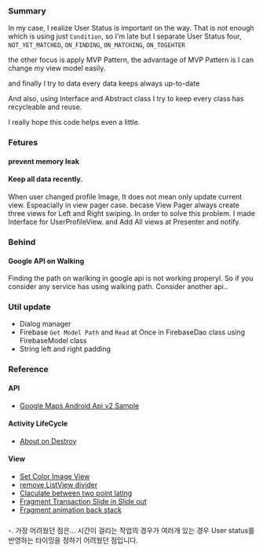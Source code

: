 
### Summary

In my case, I realize User Status is important on the way. That is not enough which is using just `Condition`,
so I'm late but I separate User Status four, `NOT_YET_MATCHED`, `ON_FINDING`, `ON_MATCHING`, `ON_TOGEHTER`
 
the other focus is apply MVP Pattern, the advantage of MVP Pattern is I can change my view model easily.

and finally I try to data every data keeps always up-to-date

And also, using Interface and Abstract class I try to keep every class has recycleable and reuse.

I really hope this code helps even a little.

### Fetures
#### prevent memory leak

#### Keep all data recently.
When user changed profile Image, It does not mean only update current view. Espeacially in view pager case.
becase View Pager always create three views for Left and Right swiping. In order to solve this problem. I made Interface for UserProfileView.
and Add All views at Presenter and notify.


### Behind

#### Google API on Walking
Finding the path on warlking in google api is not working properyl. So if you consider any service has using walking path.
Consider another api..

### Util update

* Dialog manager
* Firebase `Get Model Path` and `Read` at Once in FirebaseDao class using FirebaseModel class
* String left and right padding

### Reference
#### API
* [Google Maps Android Api v2 Sample](https://github.com/googlemaps/android-samples)

#### Activity LifeCycle
* [About on Destroy](https://stackoverflow.com/questions/18361719/android-activity-ondestroy-is-not-always-called-and-if-called-only-part-of-the)

#### View
* [Set Color Image View](https://stackoverflow.com/questions/38653357/how-to-set-color-for-imageview-in-android)
* [remove ListView divider](https://stackoverflow.com/questions/5414902/how-to-remove-the-border-in-a-listview)
* [Claculate between two point latlng](https://stackoverflow.com/questions/14394366/find-distance-between-two-points-on-map-using-google-map-api-v2)
* [Fragment Transaction Slide in Slide out](https://stackoverflow.com/questions/21026409/fragment-transaction-animation-slide-in-and-slide-out)
* [Fragment animation back stack](https://stackoverflow.com/questions/10886669/how-to-reverse-fragment-animations-on-backstack)
###
-. 가장 어려웠던 점은... 시간이 걸리는 작업의 경우가 여러개 있는 경우
 User status를 반영하는 타이밍을 정하기 어려웠던 점입니다.